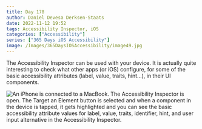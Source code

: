 ```yaml
---
title: Day 178
author: Daniel Devesa Derksen-Staats
date: 2022-11-12 19:52
tags: Accessibility Inspector, iOS
categories: ["Accessibility"]
series: ["365 Days iOS Accessibility"]
image: /Images/365DaysIOSAccessibility/image49.jpg
---
```


The Accessibility Inspector can be used with your device. It is actually quite interesting to check what other apps (or iOS) configure, for some of the basic accessibility attributes (label, value, traits, hint...), in their UI components.

![An iPhone is connected to a MacBook. The Accessibility Inspector is open. The Target an Element button is selected and when a component in the device is tapped, it gets highlighted and you can see the basic accessibility attribute values for label, value, traits, identifier, hint, and user input alternative in the Accessibility Inspector.](/Images/365DaysIOSAccessibility/image49.jpg)

